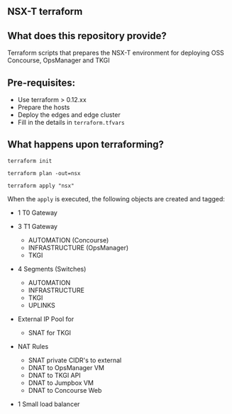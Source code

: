 NSX-T terraform
---

## What does this repository provide?
Terraform scripts that prepares the NSX-T environment for deploying OSS Concourse, OpsManager and TKGI

## Pre-requisites:
* Use terraform > 0.12.xx
* Prepare the hosts
* Deploy the edges and edge cluster
* Fill in the details in `terraform.tfvars`

## What happens upon terraforming?

```
terraform init

terraform plan -out=nsx

terraform apply "nsx"
```

When the `apply` is executed, the following objects are created and tagged:

- 1 T0 Gateway

- 3 T1 Gateway
  - AUTOMATION (Concourse)
  - INFRASTRUCTURE (OpsManager)
  - TKGI

- 4 Segments (Switches)
  - AUTOMATION
  - INFRASTRUCTURE
  - TKGI
  - UPLINKS

- External IP Pool for
  - SNAT for TKGI

- NAT Rules
  - SNAT private CIDR's to external
  - DNAT to OpsManager VM
  - DNAT to TKGI API
  - DNAT to Jumpbox VM
  - DNAT to Concourse Web

- 1 Small load balancer
